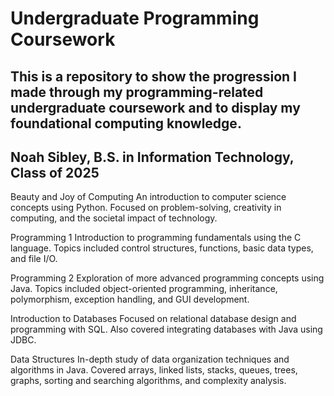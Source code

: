 # Undergraduate Programming Coursework

## This is a repository to show the progression I made through my programming-related undergraduate coursework and to display my foundational computing knowledge.

## Noah Sibley, B.S. in Information Technology, Class of 2025

Beauty and Joy of Computing
  An introduction to computer science concepts using Python. Focused on problem-solving, creativity in computing, and the societal impact of technology.

Programming 1
  Introduction to programming fundamentals using the C language. Topics included control structures, functions, basic data types, and file I/O.

Programming 2
  Exploration of more advanced programming concepts using Java. Topics included object-oriented programming, inheritance, polymorphism, exception handling, and GUI development.

Introduction to Databases
  Focused on relational database design and programming with SQL. Also covered integrating databases with Java using JDBC.

Data Structures
  In-depth study of data organization techniques and algorithms in Java. Covered arrays, linked lists, stacks, queues, trees, graphs, sorting and searching algorithms, and complexity analysis.
